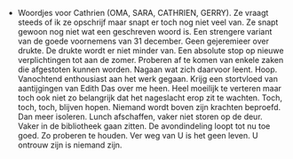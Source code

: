 - Woordjes voor Cathrien (OMA, SARA, CATHRIEN, GERRY). Ze vraagt steeds of ik ze opschrijf maar snapt er toch nog niet veel van. Ze snapt gewoon nog niet wat een geschreven woord is.
  Een strengere variant van de goede voornemens van 31 december.
  Geen gejeremieer over drukte. De drukte wordt er niet minder van.
  Een absolute stop op nieuwe verplichtingen tot aan de zomer. Proberen af te komen van enkele zaken die afgestoten kunnen worden. Nagaan wat zich daarvoor leent.
  Hoop. Vanochtend enthousiast aan het werk gegaan. Krijg een stortvloed van aantijgingen van Edith Das over me heen. Heel moeilijk te verteren maar toch ook niet zo belangrijk dat het nageslacht erop zit te wachten. Toch, toch, toch, blijven hopen. Niemand wordt boven zijn krachten beproefd.
  Dan meer isoleren. Lunch afschaffen, vaker niet storen op de deur. Vaker in de bibliotheek gaan zitten.
  De avondindeling loopt tot nu toe goed. Zo proberen te houden. Ver weg van U is het geen leven. U ontrouw zijn is niemand zijn.